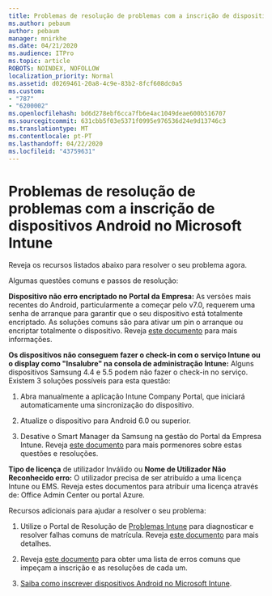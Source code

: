 ```yaml
---
title: Problemas de resolução de problemas com a inscrição de dispositivos Android no Microsoft Intune
ms.author: pebaum
author: pebaum
manager: mnirkhe
ms.date: 04/21/2020
ms.audience: ITPro
ms.topic: article
ROBOTS: NOINDEX, NOFOLLOW
localization_priority: Normal
ms.assetid: d0269461-20a8-4c9e-83b2-8fcf608dc0a5
ms.custom:
- "787"
- "6200002"
ms.openlocfilehash: bd6d278ebf6cca7fb6e4ac1049deae600b516707
ms.sourcegitcommit: 631cbb5f03e5371f0995e976536d24e9d13746c3
ms.translationtype: MT
ms.contentlocale: pt-PT
ms.lasthandoff: 04/22/2020
ms.locfileid: "43759631"
---
```

# <a name="troubleshoot-issues-with-enrolling-android-devices-in-microsoft-intune"></a>Problemas de resolução de problemas com a inscrição de dispositivos Android no Microsoft Intune

Reveja os recursos listados abaixo para resolver o seu problema agora.
  
Algumas questões comuns e passos de resolução:
  
 **Dispositivo não erro encriptado no Portal da Empresa:** As versões mais recentes do Android, particularmente a começar pelo v7.0, requerem uma senha de arranque para garantir que o seu dispositivo está totalmente encriptado. As soluções comuns são para ativar um pin o arranque ou encriptar totalmente o dispositivo. Reveja [este documento](https://docs.microsoft.com/intune-user-help/your-device-appears-encrypted-but-cp-says-otherwise-android) para mais informações.
  
 **Os dispositivos não conseguem fazer o check-in com o serviço Intune ou o display como "Insalubre" na consola de administração Intune:** Alguns dispositivos Samsung 4.4 e 5.5 podem não fazer o check-in no serviço. Existem 3 soluções possíveis para esta questão:
  
1. Abra manualmente a aplicação Intune Company Portal, que iniciará automaticamente uma sincronização do dispositivo.

2. Atualize o dispositivo para Android 6.0 ou superior.

3. Desative o Smart Manager da Samsung na gestão do Portal da Empresa Intune. Reveja [este documento](https://docs.microsoft.com/intune-classic/troubleshoot/troubleshoot-device-enrollment-in-intune#devices-fail-to-check-in-with-the-intune-service-and-display-as-unhealthy-in-the-intune-admin-console) para mais pormenores sobre estas questões e resoluções.

 **Tipo de licença** de utilizador Inválido ou **Nome de Utilizador Não Reconhecido erro:** O utilizador precisa de ser atribuído a uma licença Intune ou EMS. Reveja estes documentos para atribuir uma licença através de: Office Admin Center ou portal Azure.
  
Recursos adicionais para ajudar a resolver o seu problema:
  
1. Utilize o Portal de Resolução de [Problemas Intune](https://devicemanagement.microsoft.com/#blade/Microsoft_Intune_DeviceSettings/TroubleshootBlade) para diagnosticar e resolver falhas comuns de matrícula. Reveja [este documento](https://docs.microsoft.com/intune/help-desk-operators) para mais detalhes.

2. Reveja [este documento](https://docs.microsoft.com/intune-classic/Troubleshoot/troubleshoot-device-enrollment-in-intune) para obter uma lista de erros comuns que impeçam a inscrição e as resoluções de cada um.

3. [Saiba como inscrever dispositivos Android no Microsoft Intune](https://docs.microsoft.com/intune/android-enroll).
